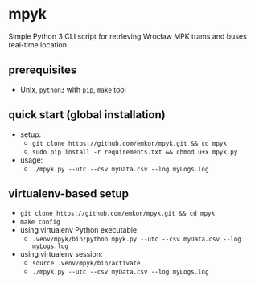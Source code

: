 # mpyk
Simple Python 3 CLI script for retrieving Wrocław MPK trams and buses real-time location

## prerequisites
- Unix, `python3` with `pip`, `make` tool

## quick start (global installation)
- setup:
    - `git clone https://github.com/emkor/mpyk.git && cd mpyk`
    - `sudo pip install -r requirements.txt && chmod u+x mpyk.py`
- usage:
    - `./mpyk.py --utc --csv myData.csv --log myLogs.log`

## virtualenv-based setup
- `git clone https://github.com/emkor/mpyk.git && cd mpyk`
- `make config`
- using virtualenv Python executable:
    - `.venv/mpyk/bin/python mpyk.py --utc --csv myData.csv --log myLogs.log`
- using virtualenv session:
    - `source .venv/mpyk/bin/activate`
    - `./mpyk.py --utc --csv myData.csv --log myLogs.log`
